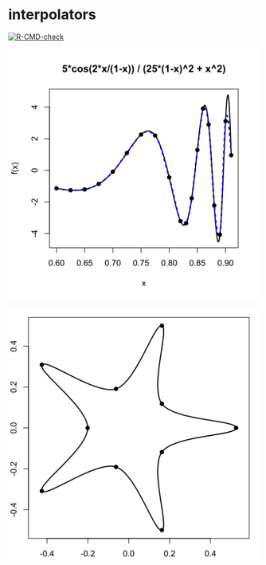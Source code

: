 # interpolators

<!-- badges: start -->
[![R-CMD-check](https://github.com/stla/interpolators/actions/workflows/R-CMD-check.yaml/badge.svg)](https://github.com/stla/interpolators/actions/workflows/R-CMD-check.yaml)
<!-- badges: end -->

![](https://raw.githubusercontent.com/stla/interpolators/main/inst/images/oscillating.png)

![](https://raw.githubusercontent.com/stla/interpolators/main/inst/images/pentagram.png)
